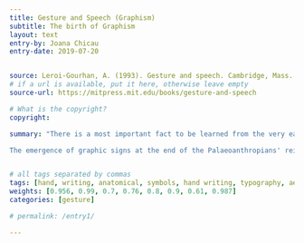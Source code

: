 ```yaml
---
title: Gesture and Speech (Graphism)
subtitle: The birth of Graphism
layout: text
entry-by: Joana Chicau
entry-date: 2019-07-20


source: Leroi-Gourhan, A. (1993). Gesture and speech. Cambridge, Mass. MIT Press.
# if a url is available, put it here, otherwise leave empty
source-url: https://mitpress.mit.edu/books/gesture-and-speech

# What is the copyright?
copyright:

summary: "There is a most important fact to be learned from the very earliest graphic signs. In chapters 2 and 3 we saw that the bipolar technicity of many vertebrates cul­minated in anthropoids in the forming of two functional pairs (hand/tools, face/language), making the motor function of the hand and of the face the decisive factor in the process of modeling of thought into instruments of material action, on the one hand, and into sound symbols, on the other.

The emergence of graphic signs at the end of the Palaeoanthropians' reign presupposes the establishment of a new rela­tionship between the two operating poles - a relationship exclusively characteristic of humanity in the narrow sense, that is to say, one that meets the requirements of mental symbolization to the same extent as today. In this new relationship the sense of vision holds the dominant place in the pairs "face/reading" and "hand/graphic sign". This relationship is indeed exclusively human: While it can at a pinch be claimed that tools are not unknown to some animal species and that language merely represents the step after the vocal signals of the animal world, nothing comparable to the writing and reading of symbols existed before the dawn of _Homo sapiens_."


# all tags separated by commas
tags: [hand, writing, anatomical, symbols, hand writing, typography, aesthesis, gestures]
weights: [0.956, 0.99, 0.7, 0.76, 0.8, 0.9, 0.61, 0.987]
categories: [gesture]

# permalink: /entry1/

---
```

